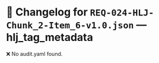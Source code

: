 # 📝 Changelog for `REQ-024-HLJ-Chunk_2-Item_6-v1.0.json` — **hlj_tag_metadata**

❌ No audit.yaml found.
